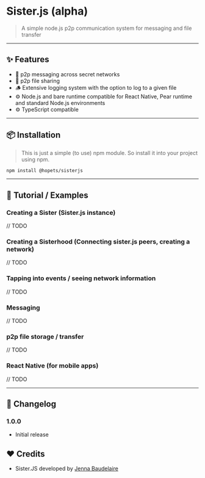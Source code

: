 # Sister.js (alpha)

> A simple node.js p2p communication system for messaging and file transfer

---

## ✨ Features

- 🔁 p2p messaging across secret networks
- 🔁 p2p file sharing
- 🪵 Extensive logging system with the option to log to a given file
- ⚙️ Node.js and bare runtime compatible for React Native, Pear runtime and
  standard Node.js environments
- ⚙️ TypeScript compatible

---

## 📦 Installation

> This is just a simple (to use) npm module. So install it into your project
> using npm.

```bash
npm install @hopets/sisterjs
```

---

## 🔨 Tutorial / Examples

### Creating a Sister (Sister.js instance)

// TODO

### Creating a Sisterhood (Connecting sister.js peers, creating a network)

// TODO

### Tapping into events / seeing network information

// TODO

### Messaging

// TODO

### p2p file storage / transfer

// TODO

### React Native (for mobile apps)

// TODO

---

## 🚧 Changelog

### 1.0.0

- Initial release

## ❤️ Credits

- Sister.JS developed by [Jenna Baudelaire](https://github.com/HopeTS)
